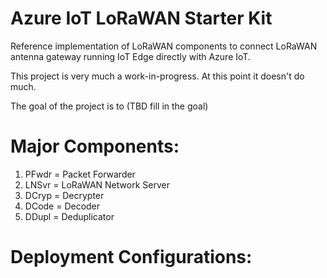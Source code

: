 # Azure IoT LoRaWAN Starter Kit

Reference implementation of LoRaWAN components to connect LoRaWAN antenna gateway running IoT Edge directly with Azure IoT.

This project is very much a work-in-progress. At this point it doesn't do much.

The goal of the project is to (TBD fill in the goal)

# Major Components:
1. PFwdr = Packet Forwarder
1. LNSvr = LoRaWAN Network Server
1. DCryp = Decrypter
1. DCode = Decoder
1. DDupl = Deduplicator

# Deployment Configurations:
